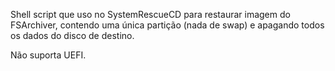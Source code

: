 Shell script que uso no SystemRescueCD para restaurar imagem do FSArchiver, contendo uma única partição (nada de swap) e apagando todos os dados do disco de destino.

Não suporta UEFI.
